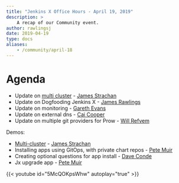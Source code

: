 ```yaml
---
title: "Jenkins X Office Hours - April 19, 2019"
description: >
    A recap of our Community event.
author: rawlingsj
date: 2019-04-19
type: docs
aliases:
    - /community/april-18
---
```


# Agenda

- Update on [multi cluster](/docs/reference/multi-cluster/) - [James Strachan](https://twitter.com/jstrachan)
- Update on Dogfooding Jenkins X - [James Rawlings](https://twitter.com/)
- Update on monitoring - [Gareth Evans](https://twitter.com/garethbryncyn)
- Update on external dns - [Cai Cooper](https://twitter.com/cagiti)
- Update on multiple git providers for Prow - [Will Refvem](https://twitter.com/wildwillberry)

Demos:

- [Multi-cluster](/docs/reference/multi-cluster/) - [James Strachan](https://twitter.com/jstrachan)
- Installing apps using GitOps, with private chart repos - [Pete Muir](https://twitter.com/plmuir)
- Creating optional questions for app install - [Dave Conde](https://twitter.com/davidconde)
- Jx upgrade app - [Pete Muir](https://twitter.com/plmuir)


{{< youtube id="5McQOKpsWhw" autoplay="true" >}}
